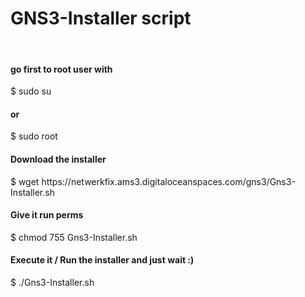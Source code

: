 # GNS3-Installer script
<br>
<h4>go first to root user with</h4>
$ sudo su
<h4>or</h4>
$ sudo root
<h4>Download the installer</h4>
$ wget https://netwerkfix.ams3.digitaloceanspaces.com/gns3/Gns3-Installer.sh
<br>
<h4>Give it run perms</h4>
$ chmod 755 Gns3-Installer.sh
<br>
<h4>Execute it / Run the installer and just wait :)</h4>
$ ./Gns3-Installer.sh
